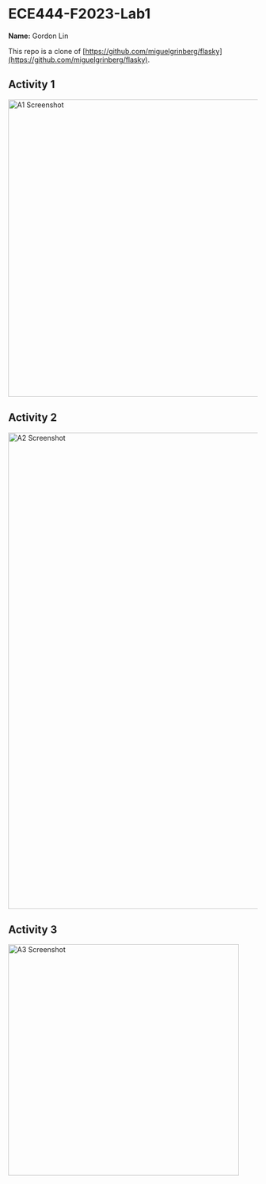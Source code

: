 # ECE444-F2023-Lab1

**Name:** Gordon Lin

This repo is a clone of [https://github.com/miguelgrinberg/flasky](https://github.com/miguelgrinberg/flasky).

## Activity 1

<img width="599" alt="A1 Screenshot" src="https://github.com/hallovera/ECE444-F2023-Lab1/assets/75815453/840bd189-4d23-4bc9-b006-42bf3427a9d2">

## Activity 2

<img width="960" alt="A2 Screenshot" src="https://github.com/hallovera/ECE444-F2023-Lab1/assets/75815453/d3b62991-d3d9-4369-9d4c-38d091bd14fd">

## Activity 3

<img width="466" alt="A3 Screenshot" src="https://github.com/hallovera/ECE444-F2023-Lab1/assets/75815453/b04cfccd-1661-4ead-8886-6ebf72628f05">
